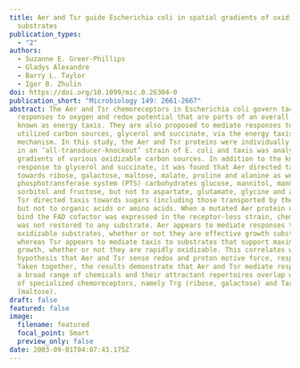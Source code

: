 ```yaml
---
title: Aer and Tsr guide Escherichia coli in spatial gradients of oxidizable
  substrates
publication_types:
  - "2"
authors:
  - Suzanne E. Greer-Phillips
  - Gladys Alexandre
  - Barry L. Taylor
  - Igor B. Zhulin
doi: https://doi.org/10.1099/mic.0.26304-0
publication_short: "Microbiology 149: 2661-2667"
abstract: The Aer and Tsr chemoreceptors in Escherichia coli govern tactic
  responses to oxygen and redox potential that are parts of an overall behaviour
  known as energy taxis. They are also proposed to mediate responses to rapidly
  utilized carbon sources, glycerol and succinate, via the energy taxis
  mechanism. In this study, the Aer and Tsr proteins were individually expressed
  in an ‘all-transducer-knockout’ strain of E. coli and taxis was analysed in
  gradients of various oxidizable carbon sources. In addition to the known
  response to glycerol and succinate, it was found that Aer directed taxis
  towards ribose, galactose, maltose, malate, proline and alanine as well as the
  phosphotransferase system (PTS) carbohydrates glucose, mannitol, mannose,
  sorbitol and fructose, but not to aspartate, glutamate, glycine and arabinose.
  Tsr directed taxis towards sugars (including those transported by the PTS),
  but not to organic acids or amino acids. When a mutated Aer protein unable to
  bind the FAD cofactor was expressed in the receptor-less strain, chemotaxis
  was not restored to any substrate. Aer appears to mediate responses to rapidly
  oxidizable substrates, whether or not they are effective growth substrates,
  whereas Tsr appears to mediate taxis to substrates that support maximal
  growth, whether or not they are rapidly oxidizable. This correlates with the
  hypothesis that Aer and Tsr sense redox and proton motive force, respectively.
  Taken together, the results demonstrate that Aer and Tsr mediate responses to
  a broad range of chemicals and their attractant repertoires overlap with those
  of specialized chemoreceptors, namely Trg (ribose, galactose) and Tar
  (maltose).
draft: false
featured: false
image:
  filename: featured
  focal_point: Smart
  preview_only: false
date: 2003-09-01T04:07:43.175Z
---
```

